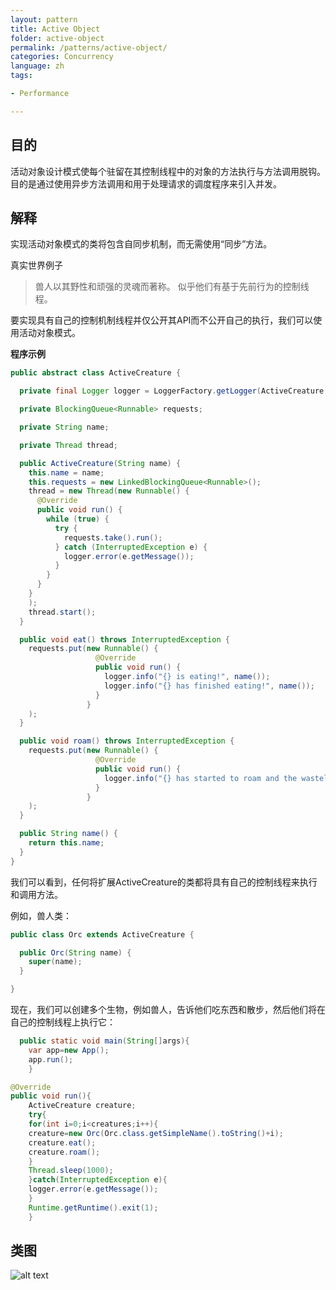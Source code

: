 ```yaml
---
layout: pattern
title: Active Object
folder: active-object
permalink: /patterns/active-object/
categories: Concurrency
language: zh
tags:

- Performance

---
```


## 目的

活动对象设计模式使每个驻留在其控制线程中的对象的方法执行与方法调用脱钩。 目的是通过使用异步方法调用和用于处理请求的调度程序来引入并发。

## 解释

实现活动对象模式的类将包含自同步机制，而无需使用“同步”方法。

真实世界例子

> 兽人以其野性和顽强的灵魂而著称。 似乎他们有基于先前行为的控制线程。

要实现具有自己的控制机制线程并仅公开其API而不公开自己的执行，我们可以使用活动对象模式。

**程序示例**

```java
public abstract class ActiveCreature {

  private final Logger logger = LoggerFactory.getLogger(ActiveCreature.class.getName());

  private BlockingQueue<Runnable> requests;

  private String name;

  private Thread thread;

  public ActiveCreature(String name) {
    this.name = name;
    this.requests = new LinkedBlockingQueue<Runnable>();
    thread = new Thread(new Runnable() {
      @Override
      public void run() {
        while (true) {
          try {
            requests.take().run();
          } catch (InterruptedException e) {
            logger.error(e.getMessage());
          }
        }
      }
    }
    );
    thread.start();
  }

  public void eat() throws InterruptedException {
    requests.put(new Runnable() {
                   @Override
                   public void run() {
                     logger.info("{} is eating!", name());
                     logger.info("{} has finished eating!", name());
                   }
                 }
    );
  }

  public void roam() throws InterruptedException {
    requests.put(new Runnable() {
                   @Override
                   public void run() {
                     logger.info("{} has started to roam and the wastelands.", name());
                   }
                 }
    );
  }

  public String name() {
    return this.name;
  }
}
```

我们可以看到，任何将扩展ActiveCreature的类都将具有自己的控制线程来执行和调用方法。

例如，兽人类：

```java
public class Orc extends ActiveCreature {

  public Orc(String name) {
    super(name);
  }

}
```

现在，我们可以创建多个生物，例如兽人，告诉他们吃东西和散步，然后他们将在自己的控制线程上执行它：

```java
  public static void main(String[]args){
    var app=new App();
    app.run();
    }

@Override
public void run(){
    ActiveCreature creature;
    try{
    for(int i=0;i<creatures;i++){
    creature=new Orc(Orc.class.getSimpleName().toString()+i);
    creature.eat();
    creature.roam();
    }
    Thread.sleep(1000);
    }catch(InterruptedException e){
    logger.error(e.getMessage());
    }
    Runtime.getRuntime().exit(1);
    }
```

## 类图

![alt text](../../../active-object/etc/active-object.urm.png "Active Object class diagram")
